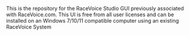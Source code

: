 This is the repository for the RaceVoice Studio GUI previously associated with RaceVoice.com.
This UI is free from all user licenses and can be installed on an Windows 7/10/11 compatible computer using an existing RaceVoice System
